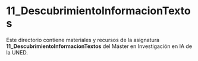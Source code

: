 ﻿# 11_DescubrimientoInformacionTextos

Este directorio contiene materiales y recursos de la asignatura **11_DescubrimientoInformacionTextos** del Máster en Investigación en IA de la UNED.

